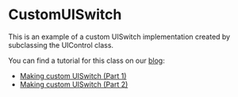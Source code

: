 # CustomUISwitch

This is an example of a custom UISwitch implementation created by subclassing the UIControl class.

You can find a tutorial for this class on our [blog](http://plavatvornica.com/blog/):
* [Making custom UISwitch (Part 1)](https://plavatvornica.com/making-custom-uiswitch-part-1/)
* [Making custom UISwitch (Part 2)](https://plavatvornica.com/uiswitch/)

